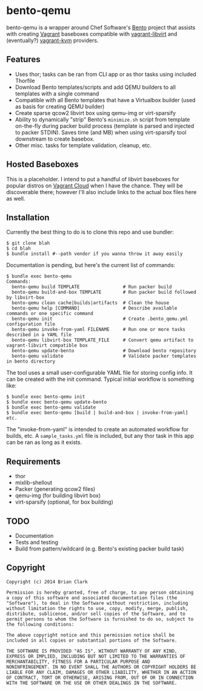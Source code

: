 # bento-qemu

bento-qemu is a wrapper around Chef Software's
[Bento](http://opscode.github.io/bento) project that assists with creating
[Vagrant](http://vagrantup.com) baseboxes compatible with
[vagrant-libvirt](https://github.com/pradels/vagrant-libvirt) and (eventually?)
[vagrant-kvm](https://github.com/adrahon/vagrant-kvm) providers.


## Features
- Uses thor; tasks can be ran from CLI app or as thor tasks using included Thorfile
- Download Bento templates/scripts and add QEMU builders to all templates with a single command
- Compatible with all Bento templates that have a Virtualbox builder (used as basis for creating QEMU builder)
- Create sparse qcow2 libvirt box using qemu-img or virt-sparsify
- Ability to dynamically "strip" Bento's `minimize.sh` script from template on-the-fly during packer build process (template is parsed and injected to packer STDIN). Saves time (and MB) when using virt-sparsify tool downstream to create basebox.
- Other misc. tasks for template validation, cleanup, etc.

## Hosted Baseboxes
This is a placeholder.  I intend to put a handful of libvirt baseboxes for popular distros on
[Vagrant Cloud](https://vagrantcloud.com/) when I have the chance. They will be discoverable
there; however I'll also include links to the actual box files here as well.
## Installation
Currently the best thing to do is to clone this repo and use bundler:

    $ git clone blah
    $ cd blah
    $ bundle install #--path vendor if you wanna throw it away easily

Documentation is pending, but here's the current list of commands:
```
$ bundle exec bento-qemu
Commands:
  bento-qemu build TEMPLATE                # Run packer build
  bento-qemu build-and-box TEMPLATE        # Run packer build followed by libvirt-box
  bento-qemu clean cache|builds|artifacts  # Clean the house
  bento-qemu help [COMMAND]                # Describe available commands or one specific command
  bento-qemu init                          # Create .bento_qemu.yml configuration file
  bento-qemu invoke-from-yaml FILENAME     # Run one or more tasks described in a YAML file
  bento-qemu libvirt-box TEMPLATE_FILE     # Convert qemu artifact to vagrant-libvirt compatible box
  bento-qemu update-bento                  # Download bento repository
  bento-qemu validate                      # Validate packer templates in bento directory
```
The tool uses a small user-configurable YAML file for storing config info.  It can be created with the init command.  Typical initial workflow is something like:
```
$ bundle exec bento-qemu init
$ bundle exec bento-qemu update-bento
$ bundle exec bento-qemu validate
$ bundle exec bento-qemu [build | build-and-box | invoke-from-yaml] etc.
```
The "invoke-from-yaml" is intended to create an automated workflow for builds, etc. A `sample_tasks.yml`
file is included, but any thor task in this app can be ran as long as it exists.

## Requirements
- thor
- mixlib-shellout
- Packer (generating qcow2 files)
- qemu-img (for building libvirt box)
- virt-sparsify (optional, for box building)

## TODO
- Documentation
- Tests and testing
- Build from pattern/wildcard (e.g. Bento's existing packer build task)

## Copyright
```text
Copyright (c) 2014 Brian Clark

Permission is hereby granted, free of charge, to any person obtaining
a copy of this software and associated documentation files (the
"Software"), to deal in the Software without restriction, including
without limitation the rights to use, copy, modify, merge, publish,
distribute, sublicense, and/or sell copies of the Software, and to
permit persons to whom the Software is furnished to do so, subject to
the following conditions:

The above copyright notice and this permission notice shall be
included in all copies or substantial portions of the Software.

THE SOFTWARE IS PROVIDED "AS IS", WITHOUT WARRANTY OF ANY KIND,
EXPRESS OR IMPLIED, INCLUDING BUT NOT LIMITED TO THE WARRANTIES OF
MERCHANTABILITY, FITNESS FOR A PARTICULAR PURPOSE AND
NONINFRINGEMENT. IN NO EVENT SHALL THE AUTHORS OR COPYRIGHT HOLDERS BE
LIABLE FOR ANY CLAIM, DAMAGES OR OTHER LIABILITY, WHETHER IN AN ACTION
OF CONTRACT, TORT OR OTHERWISE, ARISING FROM, OUT OF OR IN CONNECTION
WITH THE SOFTWARE OR THE USE OR OTHER DEALINGS IN THE SOFTWARE.
```
